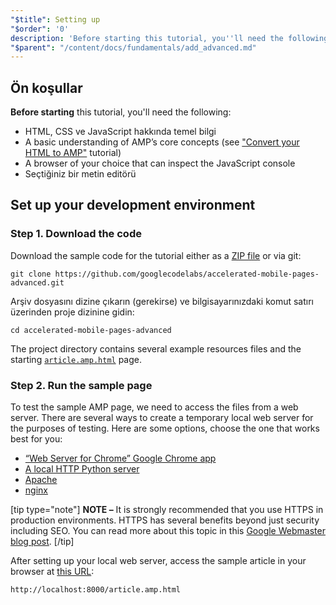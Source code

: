 ```yaml
---
"$title": Setting up
"$order": '0'
description: 'Before starting this tutorial, you''ll need the following: - A basic knowledge of HTML, CSS, and JavaScript - A basic understanding of AMP’s core concepts see ...'
"$parent": "/content/docs/fundamentals/add_advanced.md"
---
```


## Ön koşullar

**Before starting** this tutorial, you'll need the following:

- HTML, CSS ve JavaScript hakkında temel bilgi
- A basic understanding of AMP’s core concepts (see ["Convert your HTML to AMP"](../../../../documentation/guides-and-tutorials/start/converting/index.md) tutorial)
- A browser of your choice that can inspect the JavaScript console
- Seçtiğiniz bir metin editörü

## Set up your development environment

### Step 1. Download the code

Download the sample code for the tutorial either as a [ZIP file](https://github.com/googlecodelabs/accelerated-mobile-pages-advanced/archive/master.zip) or via git:

```shell
git clone https://github.com/googlecodelabs/accelerated-mobile-pages-advanced.git
```

Arşiv dosyasını dizine çıkarın (gerekirse) ve bilgisayarınızdaki komut satırı üzerinden proje dizinine gidin:

```shell
cd accelerated-mobile-pages-advanced
```

The project directory contains several example resources files and the starting [`article.amp.html`](https://github.com/googlecodelabs/accelerated-mobile-pages-advanced/blob/master/article.amp.html) page.

### Step 2. Run the sample page

To test the sample AMP page, we need to access the files from a web server. There are several ways to create a temporary local web server for the purposes of testing.  Here are some options, choose the one that works best for you:

- [“Web Server for Chrome” Google Chrome app](https://chrome.google.com/webstore/detail/web-server-for-chrome/ofhbbkphhbklhfoeikjpcbhemlocgigb)
- [A local HTTP Python server](https://developer.mozilla.org/en-US/docs/Learn/Common_questions/set_up_a_local_testing_server#Running_a_simple_local_HTTP_server)
- [Apache](https://httpd.apache.org/docs/2.4/getting-started.html)
- [nginx](http://nginx.org/)

[tip type="note"] **NOTE –** It is strongly recommended that you use HTTPS in production environments. HTTPS has several benefits beyond just security including SEO. You can read more about this topic in this [Google Webmaster blog post](https://webmasters.googleblog.com/2014/08/https-as-ranking-signal.html). [/tip]

After setting up your local web server, access the sample article in your browser at [this URL](http://localhost:8000/article.amp.html):

```text
http://localhost:8000/article.amp.html
```
